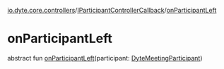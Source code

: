[io.dyte.core.controllers](../index.md)/[IParticipantControllerCallback](index.md)/[onParticipantLeft](on-participant-left.md)

# onParticipantLeft


abstract fun [onParticipantLeft](on-participant-left.md)(participant: [DyteMeetingParticipant](../../com.dyte.mobilecorekmm.models/-dyte-meeting-participant/index.md))
